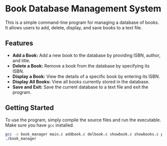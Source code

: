 # Book Database Management System

This is a simple command-line program for managing a database of books. It allows users to add, delete, display, and save books to a text file.

## Features

- **Add a Book:** Add a new book to the database by providing ISBN, author, and title.
- **Delete a Book:** Remove a book from the database by specifying its ISBN.
- **Display a Book:** View the details of a specific book by entering its ISBN.
- **Display All Books:** View all books currently stored in the database.
- **Save and Exit:** Save the current database to a text file and exit the program.

## Getting Started

To use the program, simply compile the source files and run the executable. Make sure you have `gcc` installed.

```bash
gcc -o book_manager main.c addbook.c delbook.c showbook.c showbooks.c poplist.c menu.c
./book_manager
